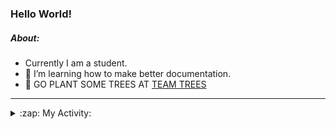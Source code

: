 ### Hello World!

##### About:
- Currently I am a student.
- 🌱 I’m learning how to make better documentation.
- 🌱 GO PLANT SOME TREES AT [TEAM TREES](https://teamtrees.org/)

---
<details>
  <summary>:zap: My Activity:</summary>
  
<!--START_SECTION:waka-->
![Code Time](http://img.shields.io/badge/Code%20Time-1%2C161%20hrs%208%20mins-blue)

**I'm a Night 🦉** 

```text
🌞 Morning                1795 commits        ██░░░░░░░░░░░░░░░░░░░░░░░   09.94 % 
🌆 Daytime                6207 commits        █████████░░░░░░░░░░░░░░░░   34.36 % 
🌃 Evening                5154 commits        ███████░░░░░░░░░░░░░░░░░░   28.53 % 
🌙 Night                  4911 commits        ███████░░░░░░░░░░░░░░░░░░   27.18 % 
```
📅 **I'm Most Productive on Wednesday** 

```text
Monday                   2580 commits        ████░░░░░░░░░░░░░░░░░░░░░   14.28 % 
Tuesday                  2452 commits        ███░░░░░░░░░░░░░░░░░░░░░░   13.57 % 
Wednesday                4213 commits        ██████░░░░░░░░░░░░░░░░░░░   23.32 % 
Thursday                 2301 commits        ███░░░░░░░░░░░░░░░░░░░░░░   12.74 % 
Friday                   1868 commits        ███░░░░░░░░░░░░░░░░░░░░░░   10.34 % 
Saturday                 1585 commits        ██░░░░░░░░░░░░░░░░░░░░░░░   08.77 % 
Sunday                   3068 commits        ████░░░░░░░░░░░░░░░░░░░░░   16.98 % 
```


📊 **This Week I Spent My Time On** 

```text
🔥 Editors: 
IntelliJ                 3 hrs 20 mins       █████████████████████████   100.00 % 

🐱‍💻 Projects: 
intro                    3 hrs 19 mins       █████████████████████████   99.05 % 
Unknown Project          1 min               ░░░░░░░░░░░░░░░░░░░░░░░░░   00.64 % 
android-demo             0 secs              ░░░░░░░░░░░░░░░░░░░░░░░░░   00.30 % 
```


 Last Updated on 17/08/2023 22:10:24 UTC
<!--END_SECTION:waka-->
</details>
